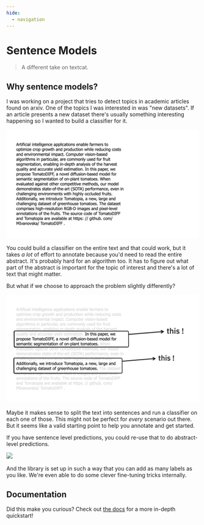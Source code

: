 ```yaml
---
hide:
  - navigation
---
```


# Sentence Models

> A different take on textcat.

## Why sentence models? 

I was working on a project that tries to detect topics in academic articles found on arxiv. One of the topics I was interested in was "new datasets". If an article presents a new dataset there's usually something interesting happening so I wanted to build a classifier for it. 

![](docs/img1.jpeg)

You could build a classifier on the entire text and that could work, but it takes _a lot_ of effort to annotate because you'd need to read the entire abstract. It's probably hard for an algorithm too. It has to figure out what part of the abstract is important for the topic of interest and there's a lot of text that might matter. 

But what if we choose to approach the problem slightly differently?

![](docs/img2.jpeg)

Maybe it makes sense to split the text into sentences and run a classifier on each one of those. This might not be perfect for _every_ scenario out there. But it seems like a valid starting point to help you annotate and get started. 

If you have sentence level predictions, you could re-use that to do abstract-level predictions.

![](docs/sentence-model.jpeg)

And the library is set up in such a way that you can add as many labels as you like. We're even able to do some clever fine-tuning tricks internally.

## Documentation 

Did this make you curious? Check out [the docs](https://koaning.github.io/sentence-models/) for a more in-depth quickstart! 

